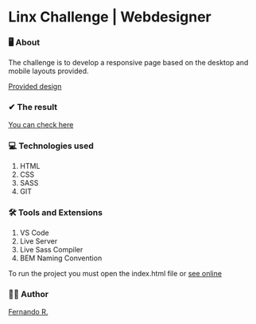 # Linx Challenge | Webdesigner

### 🖥 About

The challenge is to develop a responsive page based on the desktop and mobile layouts provided.  

[Provided design](https://www.figma.com/file/iR9UNO7MzXntlVqYyJPGsb/Testes-Webdesign-2021-Candidato?node-id=1267%3A0)

### ✔ The result

[You can check here](https://linx-challenge-webdesign.web.app/)

### 💻 Technologies used 
1. HTML
2. CSS
3. SASS
4. GIT


### 🛠 Tools and Extensions 
1. VS Code
4. Live Server
5. Live Sass Compiler
6. BEM Naming Convention

To run the project you must open the index.html file or [see online](https://linx-challenge-webdesign.web.app/)

### 👨‍💻 Author
  
[Fernando R.](https://github.com/FernandoRDev)
